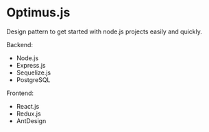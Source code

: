 # Optimus.js
Design pattern to get started with node.js projects easily and quickly.

Backend:
- Node.js
- Express.js
- Sequelize.js
- PostgreSQL

Frontend:
- React.js
- Redux.js
- AntDesign
